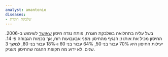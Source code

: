 ```yaml
---
analyst: amantonio
diseases:
- שלבקת חוגרת
---
```


בשל עליה בתחלואה בשלבקת חוגרת, פותח נגדה חיסון [שאושר](https://www.cdc.gov/vaccines/pubs/pinkbook/varicella.html) לשימוש ב-2006. החיסון מכיל את אותו זן הנגיף מהחיסון מפני אבעבועות רוח, אך בכמות הגבוהה פי 14. יעילות החיסון היא 70% עבור בני 50, 64% עבור בני 60 ו-18% עבור בני 80, למשך 3 שנים. לא ידוע מה תקופת ההגנה שהחיסון מעניק. 
